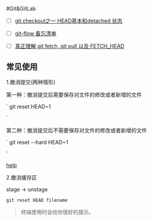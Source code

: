 
#Git&GitLab

- [ ] [git checkout之一 HEAD基本和detached 状态](http://blog.csdn.net/csfreebird/article/details/7583363)
- [ ] [git-flow 备忘清单](http://danielkummer.github.io/git-flow-cheatsheet/index.zh_CN.html)
- [ ] [真正理解 git fetch, git pull 以及 FETCH_HEAD](https://ruby-china.org/topics/4768)



## 常见使用


1.撤消提交(两种情形) 


第一种：撤消提交后需要保存对文件的修改或者新增的文件

`
git reset HEAD~1

`

第二种：撤消提交后不需要保存对文件的修改或者新增的文件

`
git reset --hard HEAD~1

`

[help](http://hi.baidu.com/configuration/item/5a3f2b9a94f8d935336eeba9)

2.撤消缓存区

stage -> unstage

`
git reset HEAD filename
`
> 终端使用时会给你很好的提示。


